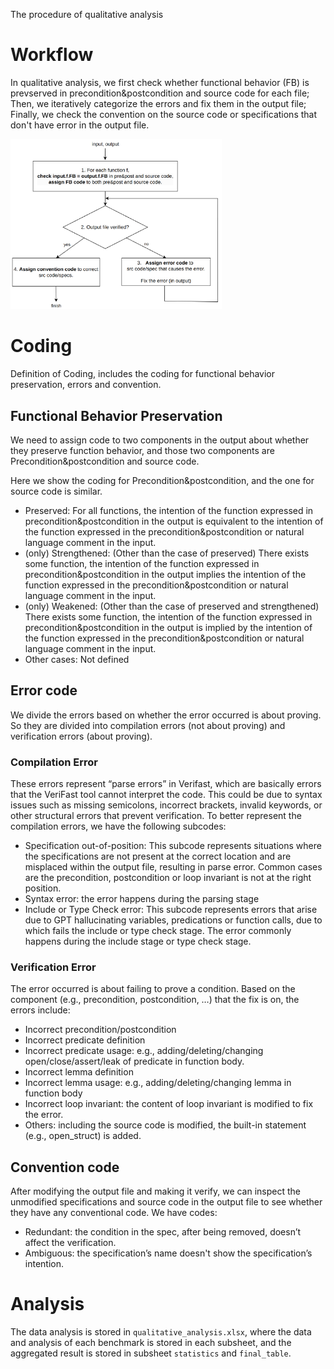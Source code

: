 The procedure of qualitative analysis

# Workflow

In qualitative analysis, we first check whether functional behavior (FB) is prevserved in precondition&postcondition and source code for each file; Then, we iteratively categorize the errors and fix them in the output file; Finally, we check the convention on the source code or specifications that don't have error in the output file.

<img src="imgs/workflow.png" alt="workflow" style="zoom: 33%;" />

# Coding

Definition of Coding, includes the coding for functional behavior preservation, errors and convention.

## Functional Behavior Preservation

We need to assign code to two components in the output about whether they preserve function behavior, and those two components are Precondition&postcondition and source code.

Here we show the coding for Precondition&postcondition, and the one for source code is similar.

- Preserved: For all functions, the intention of the function expressed in precondition&postcondition in the output is equivalent to the intention of the function expressed in the precondition&postcondition or natural language comment in the input.
- (only) Strengthened: (Other than the case of preserved) There exists some function, the intention of the function expressed in precondition&postcondition in the output implies the intention of the function expressed in the precondition&postcondition or natural language comment in the input.
- (only) Weakened: (Other than the case of preserved and strengthened) There exists some function, the intention of the function expressed in precondition&postcondition in the output is implied by the intention of the function expressed in the precondition&postcondition or natural language comment in the input.
- Other cases: Not defined

## Error code

We divide the errors based on whether the error occurred is about proving. So they are divided into compilation errors (not about proving) and verification errors (about proving).

### Compilation Error

These errors represent “parse errors” in Verifast, which are basically errors that the VeriFast tool cannot interpret the code. This could be due to syntax issues such as missing semicolons, incorrect brackets, invalid keywords, or other structural errors that prevent verification. To better represent the compilation errors, we have the following subcodes:

- Specification out-of-position: This subcode represents situations where the specifications are not present at the correct location and are misplaced within the output file, resulting in parse error. Common cases are the precondition, postcondition or loop invariant is not at the right position.
- Syntax error: the error happens during the parsing stage 
- Include or Type Check error: This subcode represents errors that arise due to GPT hallucinating variables, predications or function calls, due to which fails the include or type check stage. The error commonly happens during the include stage or type check stage.

### Verification Error

The error occurred is about failing to prove a condition. Based on the component (e.g., precondition, postcondition, …) that the fix is on, the errors include:

- Incorrect precondition/postcondition
- Incorrect predicate definition
- Incorrect predicate usage: e.g., adding/deleting/changing open/close/assert/leak of predicate in function body.
- Incorrect lemma definition
- Incorrect lemma usage: e.g., adding/deleting/changing lemma in function body
- Incorrect loop invariant: the content of loop invariant is modified to fix the error.
- Others: including the source code is modified, the built-in statement (e.g., open_struct) is added.

## Convention code

After modifying the output file and making it verify, we can inspect the unmodified specifications and source code in the output file to see whether they have any conventional code. We have codes:

- Redundant: the condition in the spec, after being removed, doesn’t affect the verification. 
- Ambiguous: the specification’s name doesn't show the specification’s intention.

# Analysis

The data analysis is stored in `qualitative_analysis.xlsx`, where the data and analysis of each benchmark is stored in each subsheet, and the aggregated result is stored in subsheet `statistics` and `final_table`.